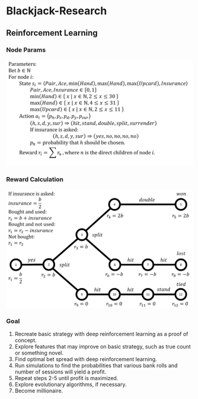# Blackjack-Research

## Reinforcement Learning
### Node Params
![params](pics/params.png)
### Reward Calculation
![rewards](pics/reward.png)
### Goal
1. Recreate basic strategy with deep reinforcement learning as a proof of concept.
2. Explore features that may improve on basic strategy, such as true count or something novel.
3. Find optimal bet spread with deep reinforcement learning.
4. Run simulations to find the probabilities that various bank rolls and number of sessions will yield a profit.
5. Repeat steps 2-5 until profit is maximized.
6. Explore evolutionary algorithms, if necessary.
7. Become millionaire.